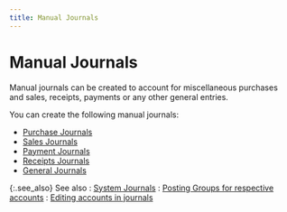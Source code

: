 ```yaml
---
title: Manual Journals
---
```


# Manual Journals


Manual journals can be created to account for miscellaneous purchases  and sales, receipts, payments or any other general entries.


You can create the following manual journals:

- [Purchase  Journals]({{site.acc_baseurl}}/purchasing/manual-purchases/manual_purchases.html)
- [Sales  Journals]({{site.acc_baseurl}}/sales/manual-sales/manual_sales.html)
- [Payment  Journals]({{site.acc_baseurl}}/vendor-payments-and-refunds/manual_payments_and_refunds.html)
- [Receipts  Journals]({{site.acc_baseurl}}/customer-receipts-and-refunds/manual_receipts_and_refunds.html)
- [General  Journals]({{site.acc_baseurl}}/general-journals/manual-general-journals/creating-a-general-journal/creating_a_general_journal.html)



{:.see_also}
See also
: [System Journals]({{site.acc_baseurl}}/accounting-structure-in-everest/journals/system_journals.html)
: [Posting  Groups for respective accounts]({{site.acc_baseurl}}/misc/posting_groups_for_respective_accounts_manual_journals_accounting.html)
: [Editing  accounts in journals]({{site.acc_baseurl}}/misc/editing_accounts_in_journals_accounting.html)
